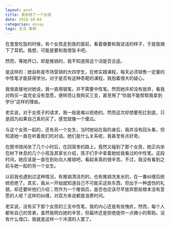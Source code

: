 ```yaml
---
layout: post
title: 我拒绝了一个女孩
date: 2018-10-04
categories: essay
tags: 生活 推销
---
```

在食堂吃饭的时候，有个女孩走到我的面前，看着像要和我说话的样子，于是我摘下了耳机。我想，可能是要和我借饭卡吧。

然而，等她开口，却是推销的，我不知道用这个词是否合适。

是这样的：她自称是市场营销的大四学生，在修实践课程，每天必须销售一定量的中性笔才能获得学分。对于是否有这种奇葩的课程，我抱着很大的疑心。

我很直接地对她说，我一直用钢笔，并不需要中性笔。然而她并却没有放弃，看我对购买一盒完全没有意愿，便转而让我购买三支，甚至用了“你就不能帮帮我拿到学分”这样的理由。

老实说，对于女孩子的请求，我一般是难以拒绝的。然而这次却想要死扛到底，只是因为如果自己真的买了，感觉就像一个傻瓜。

与这个女孩一起的，还有另一个女生，当时她站在我的身后，我并没有回头看，但知道她一直在听着我们的对话。她们是什么关系呢，我甚至有点好奇。

在图书馆闲坐了几个小时后，在回宿舍的路上，竟然又碰到了那个女孩，她正向坐在树下休息的几个小孩及其家长介绍，孩子们手中拿着她给我看过的中性笔。这段时间，她应该是一直在到处向人推销吧，看起来真的很辛苦。不过，我没有看到之前与她一起的另一个女生。

以前我也遇到过这种情况，有推销清洁剂的，也有推销洗发水的，在一番纠缠后统统拒绝了。其实，我从一开始就知道自己不可能买这些东西，但出于一种虚伪的礼貌，却还要听他们介绍；而作为一个推销员，是否也应该尽早放弃那些根本没有意愿的人呢？这样的纠缠，对双方来说都是浪费时间。

老实说，没有买下那个女孩的三支中性笔，我的内心还是有些愧疚，然而，每个人都有自己的苦衷，虽然我明白她的辛苦，但最终还是拒绝提供一点微小的帮助。没有什么借口，我就是这样一个冷漠的人罢了。

